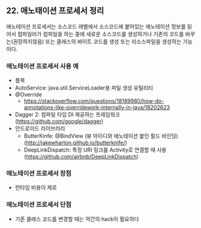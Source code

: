 ## 22. 애노태이션 프로세서 정리

애노테이션 프로세서는 소스코드 레벨에서 소스코드에 붙어있는 애노테이션 정보를 읽어서 컴파일러가 컴파일을 하는 중에
새로운 소스코드를 생성하거나 기존의 코드를 바꾸는(권장하지않음) 또는 클래스의 바이트 코드를 생성 또는 리소스파일을 생성하는 기능이다.

### 애노테이션 프로세서 사용 예
+ 롬복
+ AutoService: java.util.ServiceLoader용 파일 생성 유틸리티
+ @Override
  - https://stackoverflow.com/questions/18189980/how-do-annotations-like-overridework-internally-in-java/18202623
+ Dagger 2: 컴파일 타임 DI 제공하는 프레임워크(https://github.com/google/dagger)
+ 안드로이드 라이브러리
  - ButterKinfe: @BindView (뷰 아이디와 애노테이션 붙인 필드 바인딩)(http://jakewharton.github.io/butterknife/)
  - DeepLinkDispatch: 특정 URI 링크를 Activity로 연결할 때 사용(https://github.com/airbnb/DeepLinkDispatch)
  
### 애노테이션 프로세서 장점
+ 런타임 비용이 제로

### 애노테이션 프로세서 단점
+ 기존 클래스 코드를 변경할 때는 약간의 hack이 필요하다
